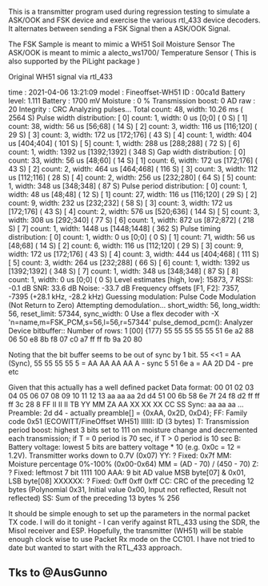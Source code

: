 This is a transmitter program used during regression testing to simulate a ASK/OOK and FSK device and exercise the various rtl_433 device decoders.  It alternates between sending a FSK Signal then a ASK/OOK Signal.

The FSK Sample is meant to mimic a WH51 Soil Moisture Sensor
The ASK/OOK is meant to mimic a alecto_ws1700/ Temperature Sensor ( This is also supported by the PiLight package )



Original WH51 signal via rtl_433

time : 2021-04-06 13:21:09
model : Fineoffset-WH51 ID : 00ca1d
Battery level: 1.111 Battery : 1700 mV Moisture : 0 % Transmission boost: 0 AD raw : 20 Integrity : CRC
Analyzing pulses...
Total count: 48, width: 10.26 ms ( 2564 S)
Pulse width distribution:
[ 0] count: 1, width: 0 us [0;0] ( 0 S)
[ 1] count: 38, width: 56 us [56;68] ( 14 S)
[ 2] count: 3, width: 116 us [116;120] ( 29 S)
[ 3] count: 3, width: 172 us [172;176] ( 43 S)
[ 4] count: 1, width: 404 us [404;404] ( 101 S)
[ 5] count: 1, width: 288 us [288;288] ( 72 S)
[ 6] count: 1, width: 1392 us [1392;1392] ( 348 S)
Gap width distribution:
[ 0] count: 33, width: 56 us [48;60] ( 14 S)
[ 1] count: 6, width: 172 us [172;176] ( 43 S)
[ 2] count: 2, width: 464 us [464;468] ( 116 S)
[ 3] count: 3, width: 112 us [112;116] ( 28 S)
[ 4] count: 2, width: 256 us [232;280] ( 64 S)
[ 5] count: 1, width: 348 us [348;348] ( 87 S)
Pulse period distribution:
[ 0] count: 1, width: 48 us [48;48] ( 12 S)
[ 1] count: 27, width: 116 us [116;120] ( 29 S)
[ 2] count: 9, width: 232 us [232;232] ( 58 S)
[ 3] count: 3, width: 172 us [172;176] ( 43 S)
[ 4] count: 2, width: 576 us [520;636] ( 144 S)
[ 5] count: 3, width: 308 us [292;340] ( 77 S)
[ 6] count: 1, width: 872 us [872;872] ( 218 S)
[ 7] count: 1, width: 1448 us [1448;1448] ( 362 S)
Pulse timing distribution:
[ 0] count: 1, width: 0 us [0;0] ( 0 S)
[ 1] count: 71, width: 56 us [48;68] ( 14 S)
[ 2] count: 6, width: 116 us [112;120] ( 29 S)
[ 3] count: 9, width: 172 us [172;176] ( 43 S)
[ 4] count: 3, width: 444 us [404;468] ( 111 S)
[ 5] count: 3, width: 264 us [232;288] ( 66 S)
[ 6] count: 1, width: 1392 us [1392;1392] ( 348 S)
[ 7] count: 1, width: 348 us [348;348] ( 87 S)
[ 8] count: 1, width: 0 us [0;0] ( 0 S)
Level estimates [high, low]: 15873, 7
RSSI: -0.1 dB SNR: 33.6 dB Noise: -33.7 dB
Frequency offsets [F1, F2]: 7357, -7395 (+28.1 kHz, -28.2 kHz)
Guessing modulation: Pulse Code Modulation (Not Return to Zero)
Attempting demodulation... short_width: 56, long_width: 56, reset_limit: 57344, sync_width: 0
Use a flex decoder with -X 'n=name,m=FSK_PCM,s=56,l=56,r=57344'
pulse_demod_pcm(): Analyzer Device
bitbuffer:: Number of rows: 1
[00] {177} 55 55 55 55 55 51 6e a2 88 06 50 e8 8b f8 07 c0 a7 ff ff fb 9a 20 80

Noting that the bit buffer seems to be out of sync by 1 bit. 55 <<1 = AA (Sync),
55 55 55 55 5 = AA AA AA AA A - sync
5 51 6e a = AA 2D D4 - pre
etc

Given that this actually has a well defined packet
Data format:
00 01 02 03 04 05 06 07 08 09 10 11 12 13
aa aa aa 2d d4 51 00 6b 58 6e 7f 24 f8 d2 ff ff ff 3c 28 8
FF II II II TB YY MM ZA AA XX XX XX CC SS
Sync: aa aa aa ...
Preamble: 2d d4 - actually preamble[] = {0xAA, 0x2D, 0xD4};
FF: Family code 0x51 (ECOWITT/FineOffset WH51)
IIIIII: ID (3 bytes)
T: Transmission period boost: highest 3 bits set to 111 on moisture change and decremented each transmission;
if T = 0 period is 70 sec, if T > 0 period is 10 sec
B: Battery voltage: lowest 5 bits are battery voltage * 10 (e.g. 0x0c = 12 = 1.2V). Transmitter works down to 0.7V (0x07)
YY: ? Fixed: 0x7f
MM: Moisture percentage 0%-100% (0x00-0x64) MM = (AD - 70) / (450 - 70)
Z: ? Fixed: leftmost 7 bit 1111 100
AAA: 9 bit AD value MSB byte[07] & 0x01, LSB byte[08]
XXXXXX: ? Fixed: 0xff 0xff 0xff
CC: CRC of the preceding 12 bytes (Polynomial 0x31, Initial value 0x00, Input not reflected, Result not reflected)
SS: Sum of the preceding 13 bytes % 256

It should be simple enough to set up the parameters in the normal packet TX code. I will do it tonight - I can verify against RTL_433 using the SDR, the Misol receiver and ESP.
Hopefully, the transmitter (WH51) will be stable enough clock wise to use Packet Rx mode on the CC101. I have not tried to date but wanted to start with the RTL_433 approach.


## Tks to @AusGunno
